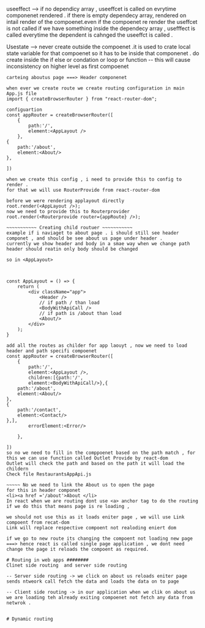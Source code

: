 useeffect --> if no dependicy array , useeffcet is called on evrytime componenet rendered .
if there is empty dependecy array, rendered on intail render of the compoenet.even if the compoenet re render the useffcet is not called 
if we have something inside the dependecy array , usefffect is called everytime the dependent is cahnged the useeffct is called .

Usestate --> never create outside the compoenet .it is used to crate local state variable for that compoenet so it has to be inside that componenet .
do create inside the if else or condation or loop or function -- this will cause inconsistency 
on higher level as first compoenet 


~~~~~~~~~~~~~~ Npm java script libaray react route Dom ~~~~~~~~~~~
carteing aboutus page ===> Header componenet

when ever we create route we create routing configuration in main App.js file 
import { createBrowserRouter } from "react-router-dom";

configuartion 
const appRouter = createBrowserRouter([
    {  
        path:'/',
        element:<AppLayout /> 
    },
{
    path:'/about',
    element:<About/>
},

])

when we create this config , i need to provide this to config to render .
for that we will use RouterProvide from react-router-dom

before we were rendering applayout directly 
root.render(<AppLayout />);
now we need to provide this to Routerprovider 
root.render(<Routerprovide router={appRoute} />);

~~~~~~~~~~~ Creating child routuer ~~~~~~~~~~~
example if i naviaget to about page . i should still see header componet , and should be see about us page under header .
currently we show header and body in a smae way when we change path header should reatin only body should be changed 

so in <AppLayout>



const AppLayout = () => {
    return (
        <div className="app">   
            <Header />
            // if path / than load 
            <BodyWithApiCall />
            // if path is /about than load
            <About/>
        </div>
    );
}

add all the routes as childer for app laouyt , now we need to load header and path specifi compoenet 
const appRouter = createBrowserRouter([
    {  
        path:'/',
        element:<AppLayout />, 
        children:[{path:'/',
        element:<BodyWithApiCall/>},{
    path:'/about',
    element:<About/>
},
{
    path:'/contact',
    element:<Contact/>
},],
        errorElement:<Error/>

    },

])
so no we need to fill in the comppoenet based on the path match , for this we can use function called Outlet Provide by react-dom 
Outlet will check the path and based on the path it will load the childern 
Check file RestaurantsAppApi.js

~~~~~ No we need to link the About us to open the page 
for this in header componet 
<li><a href ='/about'>About </li>
In react when we are routing dont use <a> anchor tag to do the routing 
if we do this that means page is re loading , 

we should not use this as it loads eniter page , we will use Link compoent from recat-dom 
Link will replace respective compoent not realoding eniert dom 

if we go to new route its changing the compoent not loading new page ===> hence react is called single page application , we dont need change the page it reloads the compoent as required.

# Routing in web apps ########
Clinet side routing  and server side routing

-- Server side routing -> we click on about us reloads eniter page sends ntweork call fetch the data and loads the data on to page 

-- Client side routing -> in our application when we clik on about us we are loading teh already exiting compoenet not fetch any data from netwrok .


# Dynamic routing 
